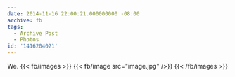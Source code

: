 ```yaml
---
date: 2014-11-16 22:00:21.000000000 -08:00
archive: fb
tags: 
  - Archive Post
  - Photos
id: '1416204021'
---
```


We.
{{< fb/images >}}
{{< fb/image src="image.jpg" />}}
{{< /fb/images >}}
